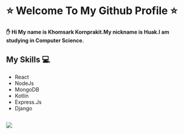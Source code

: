 # :star: Welcome To My Github Profile :star:
#### :raised_hand: Hi My name is Khomsark Kornprakit.My nickname is Huak.I am studying in Computer Science.

## My Skills :computer:
* React
* NodeJs
* MongoDB
* Kotlin
* Express.Js
* Django 

![](https://komarev.com/ghpvc/?username=kauhaz&color=green)
---
<!--
**kauhaz/kauhaz** is a ✨ _special_ ✨ repository because its `README.md` (this file) appears on your GitHub profile.

Here are some ideas to get you started:

- 🔭 I’m currently working on ...
- 🌱 I’m currently learning ...
- 👯 I’m looking to collaborate on ...
- 🤔 I’m looking for help with ...
- 💬 Ask me about ...
- 📫 How to reach me: ...
- 😄 Pronouns: ...
- ⚡ Fun fact: ...
-->
